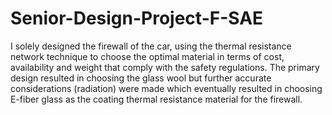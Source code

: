 # Senior-Design-Project-F-SAE
I solely designed the firewall of the car, using the thermal resistance network technique to choose the optimal material in terms of cost, availability and weight that comply with the safety regulations. The primary design resulted in choosing the glass wool but further accurate considerations (radiation) were made which eventually resulted in choosing  E-fiber glass as the coating thermal resistance material for the firewall.
